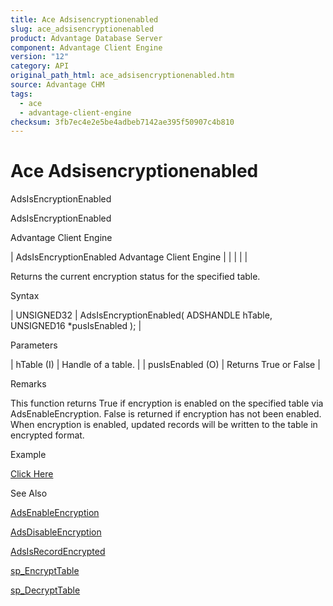 ```yaml
---
title: Ace Adsisencryptionenabled
slug: ace_adsisencryptionenabled
product: Advantage Database Server
component: Advantage Client Engine
version: "12"
category: API
original_path_html: ace_adsisencryptionenabled.htm
source: Advantage CHM
tags:
  - ace
  - advantage-client-engine
checksum: 3fb7ec4e2e5be4adbeb7142ae395f50907c4b810
---
```


# Ace Adsisencryptionenabled

AdsIsEncryptionEnabled

AdsIsEncryptionEnabled

Advantage Client Engine

| AdsIsEncryptionEnabled  Advantage Client Engine |  |  |  |  |

Returns the current encryption status for the specified table.

Syntax

| UNSIGNED32 | AdsIsEncryptionEnabled( ADSHANDLE hTable,  UNSIGNED16 \*pusIsEnabled ); |

Parameters

| hTable (I) | Handle of a table. |
| pusIsEnabled (O) | Returns True or False |

Remarks

This function returns True if encryption is enabled on the specified table via AdsEnableEncryption. False is returned if encryption has not been enabled. When encryption is enabled, updated records will be written to the table in encrypted format.

Example

[Click Here](ace_aof_and_encryption_examples.md#adsisencryptionenabled_example)

See Also

[AdsEnableEncryption](ace_adsenableencryption.md)

[AdsDisableEncryption](ace_adsdisableencryption.md)

[AdsIsRecordEncrypted](ace_adsisrecordencrypted.md)

[sp\_EncryptTable](master_sp_encrypttable.md)

[sp\_DecryptTable](master_sp_decrypttable.md)
